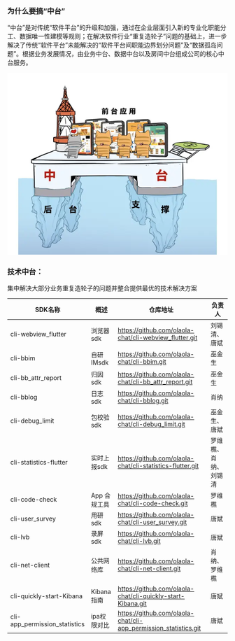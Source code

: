 ### 为什么要搞“中台”

“中台”是对传统“软件平台”的升级和加强，通过在企业层面引入新的专业化职能分工、数据唯一性建模等规则；在解决软件行业“重复造轮子”问题的基础上，进一步解决了传统“软件平台”未能解决的“软件平台间职能边界划分问题”及“数据孤岛问题”。根据业务发展情况，由业务中台、数据中台以及房间中台组成公司的核心中台服务。

![中台形象图](./中台形象图.webp)

### 技术中台：

集中解决大部分业务重复造轮子的问题并整合提供最优的技术解决方案

| SDK名称                                             | 概述         | 仓库地址                                                  | 负责人               |
| --------------------------------------------------- | ------------ | --------------------------------------------------------- | -------------------- |
| cli-webview_flutter                                 | 浏览器sdk    | https://github.com/olaola-chat/cli-webview_flutter.git    | 刘锡清、唐斌         |
| cli-bbim | 自研IMsdk    | https://github.com/olaola-chat/cli-bbim.git               | 巫金生               |
| cli-bb_attr_report                                  | 归因sdk      | https://github.com/olaola-chat/cli-bb_attr_report.git     | 巫金生               |
| cli-bblog                                           | 日志sdk      | https://github.com/olaola-chat/cli-bblog.git              | 肖纳                 |
| cli-debug_limit                                     | 包校验sdk    | https://github.com/olaola-chat/cli-debug_limit.git        | 巫金生、唐斌         |
| cli-statistics-flutter                              | 实时上报sdk  | https://github.com/olaola-chat/cli-statistics-flutter.git | 罗维樵、肖纳、刘锡清 |
| cli-code-check                                      | App 合规工具 | https://github.com/olaola-chat/cli-code-check.git         | 罗维樵               |
| cli-user_survey                                     | 用研sdk      | https://github.com/olaola-chat/cli-user_survey.git        | 唐斌                 |
| cli-lvb                                             | 录屏sdk      | https://github.com/olaola-chat/cli-lvb.git                | 唐斌                 |
| cli-net-client                                      | 公共网络库   | https://github.com/olaola-chat/cli-net-client.git         | 肖纳、罗维樵         |
| cli-quickly-start-Kibana                                      | Kibana指南   | https://github.com/olaola-chat/cli-quickly-start-Kibana.git         | 唐斌         |
| cli-app_permission_statistics                                      | ipa权限对比   | https://github.com/olaola-chat/cli-app_permission_statistics.git         | 唐斌         |
